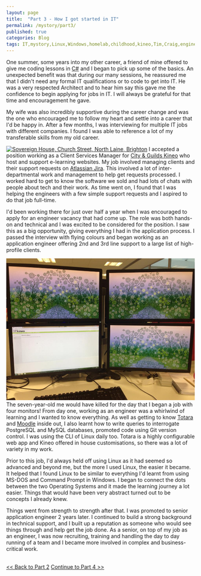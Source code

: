 ```yaml
---
layout: page
title:  "Part 3 - How I got started in IT"
permalink: /mystory/part3/
published: true
categories: Blog
tags: IT,mystory,Linux,Windows,homelab,childhood,kineo,Tim,Craig,engineer,application,developer,coding,sysadmin,systems,administrator,qualifications,certifications,aberystwyth,university,study,music,xp-30,cubase,sx3,ms-dos,prince,persia,sierra,online,on-line,ibm,adventure,games,soundblaster,creative,sord,m5,birmingham,english,degree,basic,gcse,recording,writing,monitors,four,three,senior,client,services,manager,architect,developers,technical,ubuntu,php,apache,mysql,postgresql,postgres,server,dual boot,comptia,security+,network+,aws,azure
---
```

One summer, some years into my other career, a friend of mine offered to give me coding lessons in <a href="https://en.wikipedia.org/wiki/C_Sharp_(programming_language)" target="_blank">C#</a> and I began to pick up some of the basics. An unexpected benefit was that during our many sessions, he reassured me that I didn't need any formal IT qualifications or to code to get into IT. He was a very respected Architect and to hear him say this gave me the confidence to begin applying for jobs in IT. I will always be grateful for that time and encouragement he gave.

My wife was also incredibly supportive during the career change and was the one who encouraged me to follow my heart and settle into a career that I'd be happy in. After a few months, I was interviewing for multiple IT jobs with different companies. I found I was able to reference a lot of my transferable skills from my old career.

<a title="The Voice of Hassocks, CC0, via Wikimedia Commons" href="https://commons.wikimedia.org/wiki/File:Sovereign_House,_Church_Street,_North_Laine,_Brighton.JPG"><img width="512" class="leftimg" alt="Sovereign House, Church Street, North Laine, Brighton" src="https://upload.wikimedia.org/wikipedia/commons/thumb/6/6f/Sovereign_House%2C_Church_Street%2C_North_Laine%2C_Brighton.JPG/512px-Sovereign_House%2C_Church_Street%2C_North_Laine%2C_Brighton.JPG" target="_blank"></a>
I accepted a position working as a Client Services Manager for <a href="https://www.kineo.com/" target="_blank">City & Guilds Kineo</a> who host and support e-learning websites. My job involved managing clients and their support requests on <a href="https://www.atlassian.com/software/jira" target="_blank">Atlassian Jira</a>. This involved a lot of inter-departmental work and management to help get requests processed. I worked hard to get to know the software we sold and had lots of chats with people about tech and their work. As time went on, I found that I was helping the engineers with a few simple support requests and I aspired to do that job full-time.

I'd been working there for just over half a year when I was encouraged to apply for an engineer vacancy that had come up. The role was both hands-on and technical and I was excited to be considered for the position. I saw this as a big opportunity, giving everything I had in the application process. I passed the interview with flying colours and began working as an application engineer offering 2nd and 3rd line support to a large list of high-profile clients.

<a href="/_pictures/engineer.jpg">
<img src="/_pictures/engineer.jpg" alt="four monitor set up" class="rightimg" /></a>
The seven-year-old me would have killed for the day that I began a job with four monitors! From day one, working as an engineer was a whirlwind of learning and I wanted to know everything. As well as getting to know <a href="https://www.totaralearning.com/" target="_blank">Totara</a> and <a href="https://moodle.org/" target="_blank">Moodle</a> inside out, I also learnt how to write queries to interrogate PostgreSQL and MySQL databases, promoted code using Git version control. I was using the CLI of Linux daily too. Totara is a highly configurable web app and Kineo offered in house customisations, so there was a lot of variety in my work.

Prior to this job, I'd always held off using Linux as it had seemed so advanced and beyond me, but the more I used Linux, the easier it became. It helped that I found Linux to be similar to everything I'd learnt from using MS-DOS and Command Prompt in Windows. I began to connect the dots between the two Operating Systems and it made the learning journey a lot easier. Things that would have been very abstract turned out to be concepts I already knew.

Things went from strength to strength after that. I was promoted to senior application engineer 2 years later. I continued to build a strong background in technical support, and I built up a reputation as someone who would see things through and help get the job done. As a senior, on top of my job as an engineer, I was now recruiting, training and handling the day to day running of a team and I became more involved in complex and business-critical work.
<br><br>
<div><a id="l" href="/mystory/part2"><< Back to Part 2</a>&nbsp;<a id="r" href="/mystory/part4">Continue to Part 4 >></a></div>
<br>
